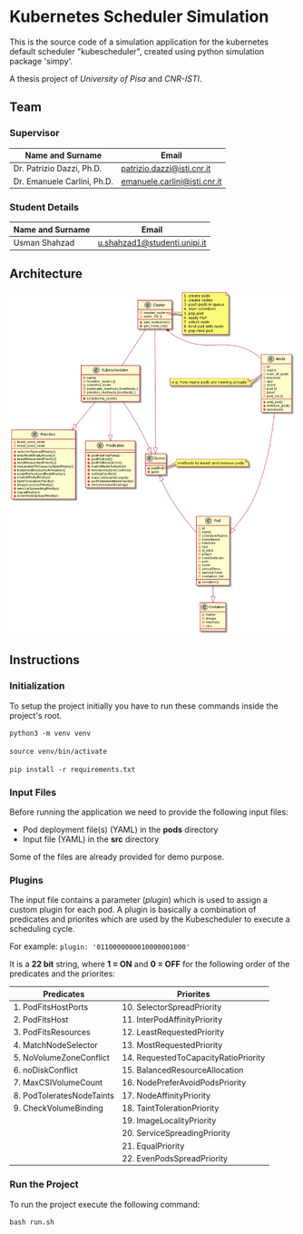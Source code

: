 # Kubernetes Scheduler Simulation

This is the source code of a simulation application for the kubernetes default scheduler "kubescheduler", created using python simulation package 'simpy'.

A thesis project of *University of Pisa* and *CNR-ISTI*.

## Team

### Supervisor

|Name and Surname            | Email                       |
|----------------------------|-----------------------------|
|Dr. Patrizio Dazzi, Ph.D.   |patrizio.dazzi@isti.cnr.it   |
|Dr. Emanuele Carlini, Ph.D. |emanuele.carlini@isti.cnr.it |

### Student Details

|Name and Surname  | Email                         |
|------------------|-------------------------------|
|Usman Shahzad     |u.shahzad1@studenti.unipi.it   |

## Architecture

![image description](images/architecture.png)

## Instructions

### Initialization

To setup the project initially you have to run these commands
inside the project's root.

    python3 -m venv venv

    source venv/bin/activate

    pip install -r requirements.txt

### Input Files

Before running the application we need to provide the following input files:

- Pod deployment file(s) (YAML) in the **pods** directory
- Input file (YAML) in the **src** directory

Some of the files are already provided for demo purpose.

### Plugins

The input file contains a parameter (*plugin*) which is used to assign a custom plugin for each pod. A plugin is basically a combination of predicates and priorites which are used by the Kubescheduler to execute a scheduling cycle.

For example: `plugin: '0110000000010000001000'`

It is a **22 bit** string, where **1 = ON** and **0 = OFF** for the following order of the predicates and the priorites:

|Predicates                | Priorites                          |
|--------------------------|------------------------------------|
|1. PodFitsHostPorts       |10. SelectorSpreadPriority          |
|2. PodFitsHost            |11. InterPodAffinityPriority        |
|3. PodFitsResources       |12. LeastRequestedPriority          |
|4. MatchNodeSelector      |13. MostRequestedPriority           |
|5. NoVolumeZoneConflict   |14. RequestedToCapacityRatioPriority|
|6. noDiskConflict         |15. BalancedResourceAllocation      |
|7. MaxCSIVolumeCount      |16. NodePreferAvoidPodsPriority     |
|8. PodToleratesNodeTaints |17. NodeAffinityPriority            |
|9. CheckVolumeBinding     |18. TaintTolerationPriority         |
|                          |19. ImageLocalityPriority           |
|                          |20. ServiceSpreadingPriority        |
|                          |21. EqualPriority                   |
|                          |22. EvenPodsSpreadPriority          |

### Run the Project

To run the project execute the following command:

    bash run.sh
